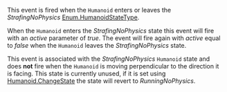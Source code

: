 This event is fired when the `Humanoid` enters or leaves the *StrafingNoPhysics* [Enum.HumanoidStateType](https://developer.roblox.com/search#stq=HumanoidStateType).

When the `Humanoid` enters the *StrafingNoPhysics* state this event will fire with an *active* parameter of *true*. The event will fire again with *active* equal to *false* when the `Humanoid` leaves the *StrafingNoPhysics* state.

This event is associated with the *StrafingNoPhysics* `Humanoid` state and does **not** fire when the `Humanoid` is moving perpendicular to the direction it is facing. This state is currently unused, if it is set using [Humanoid.ChangeState](https://developer.roblox.com/api-reference/function/Humanoid/ChangeState) the state will revert to *RunningNoPhysics*.